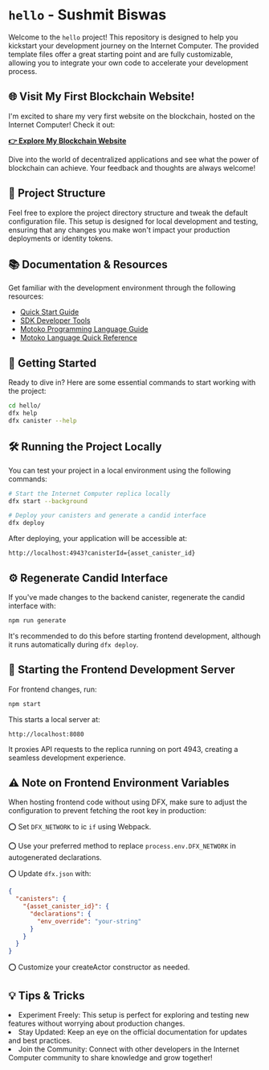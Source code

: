 # `hello` - Sushmit Biswas

Welcome to the `hello` project! This repository is designed to help you kickstart your development journey on the Internet Computer. The provided template files offer a great starting point and are fully customizable, allowing you to integrate your own code to accelerate your development process.

## 🌐 Visit My First Blockchain Website!

I'm excited to share my very first website on the blockchain, hosted on the Internet Computer! Check it out:

**[👉 Explore My Blockchain Website](http://lnt6j-paaaa-aaaal-qnakq-cai.icp0.io/)**

Dive into the world of decentralized applications and see what the power of blockchain can achieve. Your feedback and thoughts are always welcome!


## 📂 Project Structure

Feel free to explore the project directory structure and tweak the default configuration file. This setup is designed for local development and testing, ensuring that any changes you make won't impact your production deployments or identity tokens.

## 📚 Documentation & Resources

Get familiar with the development environment through the following resources:

- [Quick Start Guide](https://internetcomputer.org/docs/current/developer-docs/setup/deploy-locally)
- [SDK Developer Tools](https://internetcomputer.org/docs/current/developer-docs/setup/install)
- [Motoko Programming Language Guide](https://internetcomputer.org/docs/current/motoko/main/motoko)
- [Motoko Language Quick Reference](https://internetcomputer.org/docs/current/motoko/main/language-manual)

## 🚀 Getting Started

Ready to dive in? Here are some essential commands to start working with the project:

```bash
cd hello/
dfx help
dfx canister --help
```

## 🛠️ Running the Project Locally
You can test your project in a local environment using the following commands:
```bash
# Start the Internet Computer replica locally
dfx start --background

# Deploy your canisters and generate a candid interface
dfx deploy
```
After deploying, your application will be accessible at: 
```
http://localhost:4943?canisterId={asset_canister_id}
```

## ⚙️ Regenerate Candid Interface
If you've made changes to the backend canister, regenerate the candid interface with:
```bash
npm run generate
```
It's recommended to do this before starting frontend development, although it runs automatically during ```dfx deploy```.

## 🎨 Starting the Frontend Development Server
For frontend changes, run:
```bash
npm start
```
This starts a local server at:
```
http://localhost:8080
```
It proxies API requests to the replica running on port 4943, creating a seamless development experience.

## ⚠️ Note on Frontend Environment Variables
When hosting frontend code without using DFX, make sure to adjust the configuration to prevent fetching the root key in production:

⭕ Set ```DFX_NETWORK``` to ic ```if``` using Webpack.

⭕ Use your preferred method to replace ```process.env.DFX_NETWORK``` in autogenerated declarations.

⭕ Update ```dfx.json``` with: </li>

```json
{
  "canisters": {
    "{asset_canister_id}": {
      "declarations": {
        "env_override": "your-string"
      }
    }
  }
}
```
⭕ Customize your createActor constructor as needed. 
  
## 💡 Tips & Tricks
<li>Experiment Freely: This setup is perfect for exploring and testing new features without worrying about production changes. </li>
<li>Stay Updated: Keep an eye on the official documentation for updates and best practices.</li>
<li>Join the Community: Connect with other developers in the Internet Computer community to share knowledge and grow together!</li>

